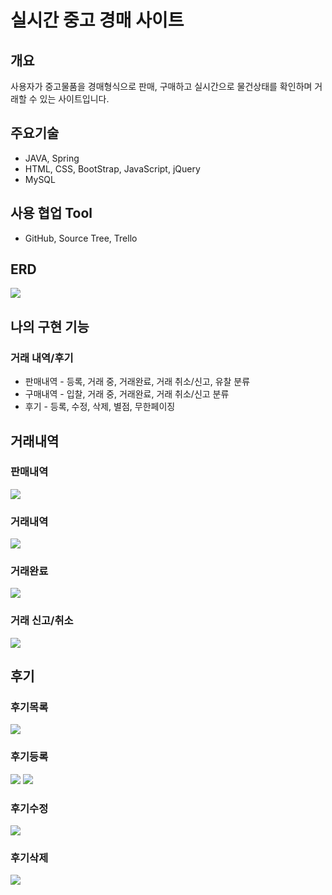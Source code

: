# 실시간 중고 경매 사이트

## 개요

사용자가 중고물품을 경매형식으로 판매, 구매하고 실시간으로 물건상태를 확인하며 거래할 수 있는 사이트입니다.

## 주요기술

* JAVA, Spring
* HTML, CSS, BootStrap, JavaScript, jQuery
* MySQL

## 사용 협업 Tool

* GitHub, Source Tree, Trello

## ERD

![](profile_images/erdd.PNG)

## 나의 구현 기능

### 거래 내역/후기

* 판매내역 - 등록, 거래 중, 거래완료, 거래 취소/신고, 유찰 분류
* 구매내역 - 입찰, 거래 중, 거래완료, 거래 취소/신고 분류
* 후기 - 등록, 수정, 삭제, 별점, 무한페이징

## 거래내역

### 판매내역

![](profile_images/sale.gif)

### 거래내역

![](profile_images/purchase.gif)

### 거래완료

![](profile_images/completion.gif)

### 거래 신고/취소

![](profile_images/cance_report.gif)

## 후기

### 후기목록
![](profile_images/list.gif)

### 후기등록
![](profile_images/insert1.gif)
![](profile_images/insert2.gif)

### 후기수정

![](profile_images/update.gif)

### 후기삭제

![](profile_images/.gif)

